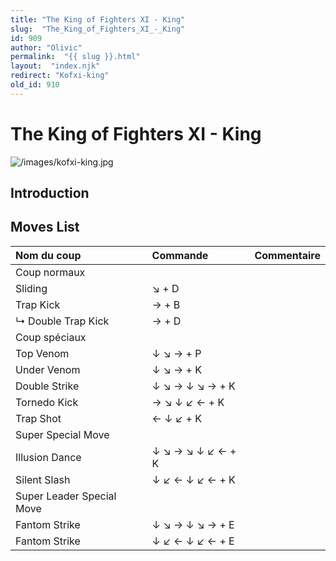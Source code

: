 ```yaml
---
title: "The King of Fighters XI - King"
slug:  "The_King_of_Fighters_XI_-_King"
id: 909
author: "Olivic"
permalink:  "{{ slug }}.html"
layout:  "index.njk"
redirect: "Kofxi-king"
old_id: 910
---
```


# The King of Fighters XI - King

![](/images/kofxi-king.jpg "/images/kofxi-king.jpg")

## Introduction

## Moves List

| Nom du coup               | Commande          | Commentaire |
|:--------------------------|:------------------|:------------|
| Coup normaux              |                   |             |
| Sliding                   | ↘ + D             |             |
| Trap Kick                 | → + B             |             |
| ↳ Double Trap Kick        | → + D             |             |
| Coup spéciaux             |                   |             |
| Top Venom                 | ↓ ↘ → + P         |             |
| Under Venom               | ↓ ↘ → + K         |             |
| Double Strike             | ↓ ↘ → ↓ ↘ → + K   |             |
| Tornedo Kick              | → ↘ ↓ ↙ ← + K     |             |
| Trap Shot                 | ← ↓ ↙ + K         |             |
| Super Special Move        |                   |             |
| Illusion Dance            | ↓ ↘ → ↘ ↓ ↙ ← + K |             |
| Silent Slash              | ↓ ↙ ← ↓ ↙ ← + K   |             |
| Super Leader Special Move |                   |             |
| Fantom Strike             | ↓ ↘ → ↓ ↘ → + E   |             |
| Fantom Strike             | ↓ ↙ ← ↓ ↙ ← + E   |             |
